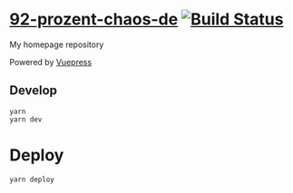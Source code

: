 # [92-prozent-chaos-de](https://92-prozent-chaos.de) [![Build Status](https://travis-ci.org/fen89/fen89.github.io.svg?branch=development)](https://travis-ci.org/fen89/fen89.github.io)

My homepage repository

Powered by [Vuepress](https://vuepress.vuejs.org/)

## Develop

```
yarn
yarn dev
```

# Deploy

```
yarn deploy
```
